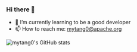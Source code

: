 ### Hi there 👋

<!--
**mytang0/mytang0** is a ✨ _special_ ✨ repository because its `README.md` (this file) appears on your GitHub profile.
-->
- 🌱 I’m currently learning to be a good developer
- 📫 How to reach me: mytang0@apache.org

![mytang0's GitHub stats](https://github-readme-stats.vercel.app/api?username=mytang0&show_icons=true&theme=radical)
